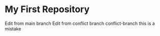 # My First Repository
Edit from main branch
Edit from conflict branch
conflict-branch
this is a mistake
